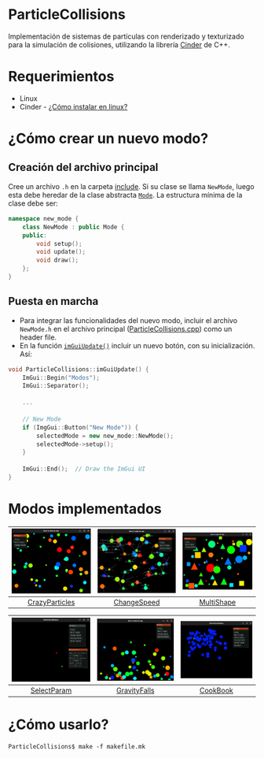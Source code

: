# ParticleCollisions
Implementación de sistemas de partículas con renderizado y texturizado para la simulación de colisiones, utilizando la librería [Cinder](https://libcinder.org/) de C++.

# Requerimientos
* Linux
* Cinder - [¿Cómo instalar en linux?](https://libcinder.org/docs/guides/linux-notes/ubuntu.html)

# ¿Cómo crear un nuevo modo?
## Creación del archivo principal
Cree un archivo `.h` en la carpeta [include](../DrivingCinder/ParticleCollisions/include/). Si su clase se llama `NewMode`, luego esta debe heredar de la clase abstracta [`Mode`](../DrivingCinder/ParticleCollisions/include/Mode.h). La estructura mínima de la clase debe ser:

```cpp
namespace new_mode {
    class NewMode : public Mode {
    public:
        void setup();
        void update();
        void draw();
    };
}
```
## Puesta en marcha
- Para integrar las funcionalidades del nuevo modo, incluir el archivo `NewMode.h` en el archivo principal ([ParticleCollisions.cpp](./ParticleCollisions/src/ParticleCollisions.cpp)) como un header file.
- En la función [`imGuiUpdate()`](./ParticleCollisions/src/ParticleCollisions.cpp) incluir un nuevo botón, con su inicialización. Así:


```cpp
void ParticleCollisions::imGuiUpdate() {
    ImGui::Begin("Modos");
    ImGui::Separator();

    ...

    // New Mode
    if (ImgGui::Button("New Mode")) {
        selectedMode = new new_mode::NewMode();
        selectedMode->setup();
    }

    ImGui::End();  // Draw the ImGui UI
}
```

# Modos implementados
| ![CrazyParticles](./ParticleCollisions/assets/Crazy.png)  | ![ChangeSpeedAudioBlocks](./ParticleCollisions/assets/Change%20speed.png) | ![MultiShape](./ParticleCollisions/assets/Multi%20shape.png) |
|:---:|:---:|:---:|
| [CrazyParticles](./ParticleCollisions/include/CrazyParticles.h) |  [ChangeSpeed](./ParticleCollisions/include/ChangeSpeed.h) |  [MultiShape](./ParticleCollisions/include/MultiShape.h) | 

| ![SelectParam](./ParticleCollisions/assets/SelectParam.png) | ![GravityFalls](./ParticleCollisions/assets/Gravity%20Falls.png) |  ![CookBook](./ParticleCollisions/assets/CookBook.png)|
|:---:|:---:|:---:|
| [SelectParam](./ParticleCollisions/include/SelectParam.h) | [GravityFalls](./ParticleCollisions/include/GravityFalls.h) | [CookBook](./ParticleCollisions/include/ParticlesApp.h) |



# ¿Cómo usarlo?
```shell
ParticleCollisions$ make -f makefile.mk
```

